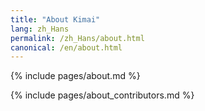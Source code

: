 ```yaml
---
title: "About Kimai"
lang: zh_Hans
permalink: /zh_Hans/about.html
canonical: /en/about.html
---
```

 
{% include pages/about.md %}

{% include pages/about_contributors.md %} 
